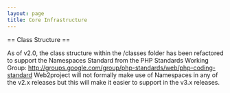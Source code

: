 ```yaml
---
layout: page
title: Core Infrastructure
---
```


== Class Structure ==

As of v2.0, the class structure within the /classes folder has been refactored to support the Namespaces Standard from the PHP Standards Working Group:
http://groups.google.com/group/php-standards/web/php-coding-standard  Web2project will not formally make use of Namespaces in any of the v2.x releases but this will make it easier to support in the v3.x releases.
